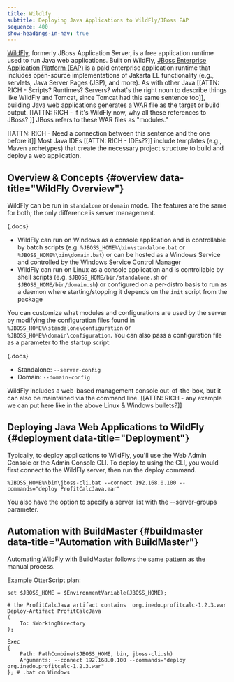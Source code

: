```yaml
---
title: Wildlfy
subtitle: Deploying Java Applications to WildFly/JBoss EAP
sequence: 400
show-headings-in-nav: true
---
```


[WildFly](https://wildfly.org), formerly JBoss Application Server, is a free application runtime used to run Java web applications. Built on WildFly, [JBoss Enterprise Application Platform (EAP)](https://www.redhat.com/en/technologies/jboss-middleware/application-platform) is a paid enterprise application runtime that includes open-source implementations of Jakarta EE functionality (e.g., servlets, Java Server Pages (JSP), and more).
As with other Java [[ATTN: RICH - Scripts? Runtimes? Servers? what's the right noun to describe things like WildFly and Tomcat, since Tomcat had this same sentence too]], building Java web applications generates a WAR file as the target or build output. [[ATTN: RICH - if it's WildFly now, why all these references to JBoss? ]] JBoss refers to these WAR files as "modules."

[[ATTN: RICH - Need a connection between this sentence and the one before it]] Most Java IDEs [[ATTN: RICH - IDEs??]] include templates (e.g., Maven archetypes) that create the necessary project structure to build and deploy a web application.

## Overview & Concepts {#overview data-title="WildFly Overview"}

WildFly can be run in `standalone` or `domain` mode. The features are the same for both; the only difference is server management.

{.docs}
- WildFly can run on Windows as a console application and is controllable by batch scripts (e.g. `%JBOSS_HOME%\bin\standalone.bat` or `%JBOSS_HOME%\bin\domain.bat`) or can be hosted as a Windows Service and controlled by the Windows Service Control Manager
- WildFly can run on Linux as a console application and is controllable by shell scripts (e.g. `$JBOSS_HOME/bin/standalone.sh` or `$JBOSS_HOME/bin/domain.sh`) or configured on a per-distro basis to run as a daemon where starting/stopping it depends on the `init` script from the package

You can customize what modules and configurations are used by the server by modifying the configuration files found in `%JBOSS_HOME%\standalone\configuration` or `%JBOSS_HOME%\domain\configuration`. You can also pass a configuration file as a parameter to the startup script:

{.docs}
- Standalone: `--server-config`
- Domain: `--domain-config`

WildFly includes a web-based management console out-of-the-box, but it can also be maintained via the command line. [[ATTN: RICH - any example we can put here like in the above Linux & Windows bullets?]]

## Deploying Java Web Applications to WildFly {#deployment data-title="Deployment"}

Typically, to deploy applications to WildFly, you'll use the Web Admin Console or the Admin Console CLI. To deploy to using the CLI, you would first connect to the WildFly server, then run the deploy command.

```
%JBOSS_HOME%\bin\jboss-cli.bat --connect 192.168.0.100 --commands="deploy ProfitCalcJava.ear"
```

You also have the option to specify a server list with the --server-groups parameter.

## Automation with BuildMaster {#buildmaster data-title="Automation with BuildMaster"}

Automating WildFly with BuildMaster follows the same pattern as the manual process.

Example OtterScript plan:
```
set $JBOSS_HOME = $EnvironmentVariable(JBOSS_HOME);

# the ProfitCalcJava artifact contains  org.inedo.profitcalc-1.2.3.war
Deploy-Artifact ProfitCalcJava
(
    To: $WorkingDirectory
);

Exec
{
    Path: PathCombine($JBOSS_HOME, bin, jboss-cli.sh)
    Arguments: --connect 192.168.0.100 --commands="deploy org.inedo.profitcalc-1.2.3.war"
}; # .bat on Windows
```

